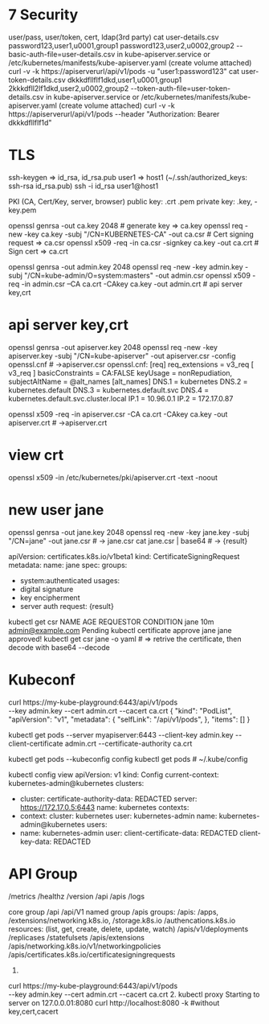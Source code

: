 # 7 Security
user/pass, user/token, cert, ldap(3rd party)
cat user-details.csv
   password123,user1,u0001,group1
   password123,user2,u0002,group2
  --basic-auth-file=user-details.csv in kube-apiserver.service or /etc/kubernetes/manifests/kube-apiserver.yaml (create volume attached)
  curl -v -k https://apiserverurl/api/v1/pods -u "user1:password123"
cat user-token-details.csv
   dkkkdfllflf1dkd,user1,u0001,group1
   2kkkdfll2lf1dkd,user2,u0002,group2
  --token-auth-file=user-token-details.csv in kube-apiserver.service or /etc/kubernetes/manifests/kube-apiserver.yaml (create volume attached)
    curl -v -k https://apiserverurl/api/v1/pods --header "Authorization: Bearer dkkkdfllflf1d"
    
# TLS
  ssh-keygen => id_rsa, id_rsa.pub
  user1 => host1  (~/.ssh/authorized_keys: ssh-rsa id_rsa.pub) 
  ssh -i id_rsa user1@host1
  
  PKI (CA, Cert/Key, server, browser)
  public key: .crt .pem
  private key: .key, -key.pem
   
openssl genrsa -out ca.key 2048  # generate key => ca.key
openssl req -new -key ca.key -subj "/CN=KUBERNETES-CA" -out ca.csr  # Cert signing request => ca.csr
openssl x509 -req -in ca.csr -signkey ca.key -out ca.crt  # Sign cert => ca.crt

openssl genrsa -out admin.key 2048 
openssl req -new -key admin.key -subj "/CN=kube-admin/O=system:masters" -out admin.csr
openssl x509 -req -in admin.csr –CA ca.crt -CAkey ca.key -out admin.crt  # api server key,crt

# api server key,crt 
openssl genrsa -out apiserver.key 2048 
openssl req -new -key apiserver.key -subj "/CN=kube-apiserver" -out apiserver.csr -config openssl.cnf  # ->apiserver.csr
openssl.cnf:
  [req]
  req_extensions = v3_req
  [ v3_req ]
  basicConstraints = CA:FALSE
  keyUsage = nonRepudiation,
  subjectAltName = @alt_names
  [alt_names]
  DNS.1 = kubernetes
  DNS.2 = kubernetes.default
  DNS.3 = kubernetes.default.svc
  DNS.4 = kubernetes.default.svc.cluster.local
  IP.1 = 10.96.0.1
  IP.2 = 172.17.0.87

openssl x509 -req -in apiserver.csr -CA ca.crt -CAkey ca.key -out apiserver.crt  # ->apiserver.crt

# view crt
openssl x509 -in /etc/kubernetes/pki/apiserver.crt -text -noout

# new user jane
openssl genrsa -out jane.key 2048
openssl req -new -key jane.key -subj "/CN=jane" -out jane.csr # -> jane.csr
cat jane.csr | base64  # -> {result}

  apiVersion: certificates.k8s.io/v1beta1
  kind: CertificateSigningRequest
    metadata:
  name: jane
  spec:
  groups:
  - system:authenticated
  usages:
  - digital signature
  - key encipherment
  - server auth
  request:
    {result}
 
 kubectl get csr
  NAME AGE REQUESTOR CONDITION
  jane 10m admin@example.com Pending
 kubectl certificate approve jane
  jane approved!
 kubectl get csr jane -o yaml # => retrive the certificate, then decode with base64 --decode
 
 # Kubeconf
 
 curl https://my-kube-playground:6443/api/v1/pods \
--key admin.key
--cert admin.crt
--cacert ca.crt
{
"kind": "PodList", 
"apiVersion": "v1",
"metadata": {
"selfLink": "/api/v1/pods",
},
"items": []
}

kubectl get pods
--server myapiserver:6443
--client-key admin.key
--client-certificate admin.crt
--certificate-authority ca.crt

kubectl get pods --kubeconfig config
kubectl get pods # ~/.kube/config

kubectl config view
  apiVersion: v1
  kind: Config
  current-context: kubernetes-admin@kubernetes
  clusters:
  - cluster:
  certificate-authority-data: REDACTED
  server: https://172.17.0.5:6443
  name: kubernetes
  contexts:
  - context:
  cluster: kubernetes
  user: kubernetes-admin
  name: kubernetes-admin@kubernetes
  users:
  - name: kubernetes-admin
  user:
  client-certificate-data: REDACTED
  client-key-data: REDACTED

# API Group
/metrics /healthz /version /api /apis /logs

core group /api /api/V1
named group /apis
  groups: /apis: /apps, /extensions/networking.k8s.io, /storage.k8s.io /authencations.k8s.io
  resources: (list, get, create, delete, update, watch)
  /apis/v1/deployments
          /replicases
          /statefulsets
  /apis/extensions
  /apis/networking.k8s.io/v1/networkingpolicies
  /apis/certificates.k8s.io/certificatesigningrequests
  
  1. 
   curl https://my-kube-playground:6443/api/v1/pods \
--key admin.key
--cert admin.crt
--cacert ca.crt
  2. kubectl proxy 
     Starting to server on 127.0.0.01:8080
     curl http://localhost:8080 -k  #without key,cert,cacert

